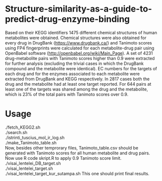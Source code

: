 # Structure-similarity-as-a-guide-to-predict-drug-enzyme-binding
Based on their KEGG identifiers 1475 different chemical structures of human metabolites were obtained. Chemical structures were also obtained for every drug in DrugBank (https://www.drugbank.ca/) and Tanimoto scores using FP4 fingerprints were calculated for each metabolite-drug pair using OpenBabel software (http://openbabel.org/wiki/Main_Page). A set of 4231 drug-metabolite pairs with Tanimoto scores higher than 0.9 were extracted for further analysis (excluding the trivial cases in which the DrugBank compound and the metabolite were identical). EC numbers for the targets of each drug and for the enzymes associated to each metabolite were extracted from DrugBank and KEGG respectively. In 2817 cases both the drug and the metabolite had at least one target reported. For 644 pairs at least one of the targets was shared among the drug and the metabolite, which is 23% of the total pairs with Tanimoto scores over 0.9.

# Usage
./fetch_KEGG2.sh  
./search.sh  
./istrinti_tuscius_mol_ir_log.sh  
./make_Tanimoto_table.sh  
Now, besides other temprorary files, Tanimoto_table.csv should be generated with Tanimoto scores for all human metabolite and drug pairs.  
Now use R code skript.R to apply 0.9 Tanimoto score limit.  
./visai_lentelei_DB_target.sh  
./visai_lentelei_target.sh  
./visai_lentelei_target_kur_sutampa.sh
This one should print final results.
